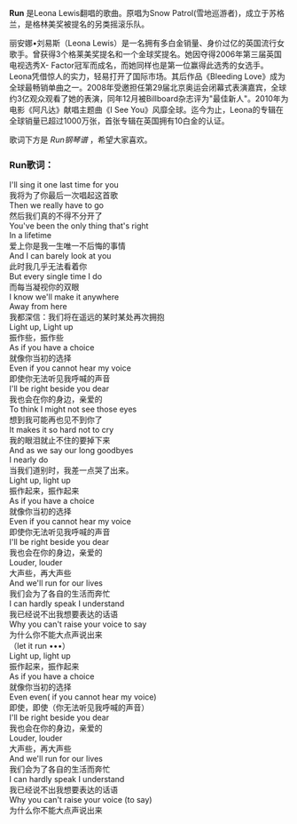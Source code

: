 

**Run** 是Leona Lewis翻唱的歌曲。原唱为Snow Patrol(雪地巡游者)，成立于苏格兰，是格林美奖被提名的另类摇滚乐队。

  
丽安娜•刘易斯（Leona
Lewis）是一名拥有多白金销量、身价过亿的英国流行女歌手。曾获得3个格莱美奖提名和一个金球奖提名。她因夺得2006年第三届英国电视选秀X-
Factor冠军而成名，而她同样也是第一位赢得此选秀的女选手。Leona凭借惊人的实力，轻易打开了国际市场。其后作品《Bleeding
Love》成为全球最畅销单曲之一。2008年受邀担任第29届北京奥运会闭幕式表演嘉宾，全球约3亿观众观看了她的表演，同年12月被Billboard杂志评为"最佳新人"。2010年为电影《阿凡达》献唱主题曲《I
See You》风靡全球。迄今为止，Leona的专辑在全球销量已超过1000万张，首张专辑在英国拥有10白金的认证。

  
歌词下方是 _Run钢琴谱_ ，希望大家喜欢。

### Run歌词：

I'll sing it one last time for you  
我将为了你最后一次唱起这首歌  
Then we really have to go  
然后我们真的不得不分开了  
You've been the only thing that's right  
In a lifetime  
爱上你是我一生唯一不后悔的事情  
And I can barely look at you  
此时我几乎无法看着你  
But every single time I do  
而每当凝视你的双眼  
I know we'll make it anywhere  
Away from here  
我都深信：我们将在遥远的某时某处再次拥抱  
Light up, Light up  
振作些，振作些  
As if you have a choice  
就像你当初的选择  
Even if you cannot hear my voice  
即使你无法听见我呼喊的声音  
I'll be right beside you dear  
我也会在你的身边，亲爱的  
To think I might not see those eyes  
想到我可能再也见不到你了  
It makes it so hard not to cry  
我的眼泪就止不住的要掉下来  
And as we say our long goodbyes  
I nearly do  
当我们道别时，我差一点哭了出来。  
Light up, light up  
振作起来，振作起来  
As if you have a choice  
就像你当初的选择  
Even if you cannot hear my voice  
即使你无法听见我呼喊的声音  
I'll be right beside you dear  
我也会在你的身边，亲爱的  
Louder, louder  
大声些，再大声些  
And we'll run for our lives  
我们会为了各自的生活而奔忙  
I can hardly speak I understand  
我已经说不出我想要表达的话语  
Why you can't raise your voice to say  
为什么你不能大点声说出来  
（let it run •••）  
Light up, light up  
振作起来，振作起来  
As if you have a choice  
就像你当初的选择  
Even even( if you cannot hear my voice)  
即使，即使（你无法听见我呼喊的声音）  
I'll be right beside you dear  
我也会在你的身边，亲爱的  
Louder, louder  
大声些，再大声些  
And we'll run for our lives  
我们会为了各自的生活而奔忙  
I can hardly speak I understand  
我已经说不出我想要表达的话语  
Why you can't raise your voice (to say)  
为什么你不能大点声说出来

